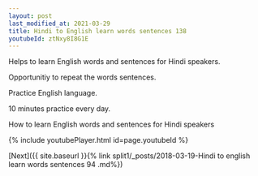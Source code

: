 ```yaml
---
layout: post
last_modified_at: 2021-03-29
title: Hindi to English learn words sentences 138 
youtubeId: ztNxy8I8G1E
---
```

 
 
Helps to learn English words and sentences for Hindi speakers.

Opportunitiy to repeat the words sentences. 

Practice English language. 
 
10 minutes practice every day. 
 
How to learn English words and sentences for Hindi speakers 
 
{% include youtubePlayer.html id=page.youtubeId %}
 
 
[Next]({{ site.baseurl }}{% link  split1/_posts/2018-03-19-Hindi to english learn words sentences 94 .md%})
 
